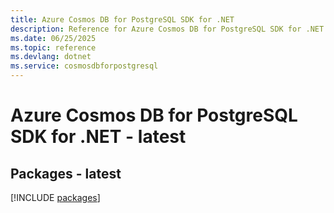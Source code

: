 ```yaml
---
title: Azure Cosmos DB for PostgreSQL SDK for .NET
description: Reference for Azure Cosmos DB for PostgreSQL SDK for .NET
ms.date: 06/25/2025
ms.topic: reference
ms.devlang: dotnet
ms.service: cosmosdbforpostgresql
---
```

# Azure Cosmos DB for PostgreSQL SDK for .NET - latest
## Packages - latest
[!INCLUDE [packages](cosmos-db-for-postgresql-index.md)]